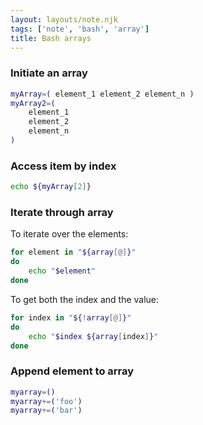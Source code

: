 ```yaml
---
layout: layouts/note.njk
tags: ['note', 'bash', 'array']
title: Bash arrays
---
```


### Initiate an array
```bash
myArray=( element_1 element_2 element_n )
myArray2=(
    element_1
    element_2
    element_n
)
 ```

### Access item by index

```bash
echo ${myArray[2]}
```

### Iterate through array

To iterate over the elements:

```bash
for element in "${array[@]}"
do
    echo "$element"
done
```

To get both the index and the value:

```bash
for index in "${!array[@]}"
do
    echo "$index ${array[index]}"
done
```

### Append element to array

```bash
myarray=()
myarray+=('foo')
myarray+=('bar')
```
